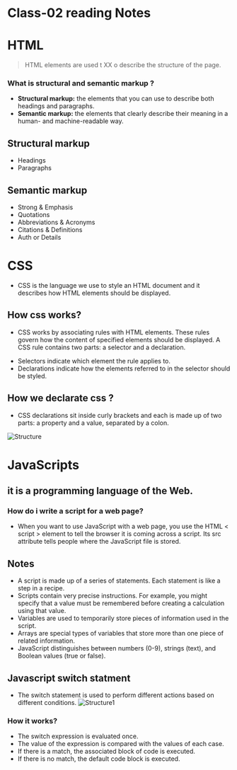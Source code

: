 # Class-02 reading Notes #

 # HTML #

> HTML elements are used t XX o describe the structure of the page.

### What is structural and semantic markup ? ###
- **Structural markup:** the elements that you can use to describe both headings and paragraphs.
- **Semantic markup:** the elements that clearly describe their meaning in a human- and machine-readable way.

## Structural markup ##
- Headings
- Paragraphs

## Semantic markup ##
- Strong & Emphasis
- Quotations
- Abbreviations & Acronyms
- Citations & Definitions
- Auth or Details

 # CSS #
-  CSS is the language we use to style an HTML document and it describes how HTML elements should be displayed. 

## How css works? ##
- CSS works by associating rules with HTML elements. These rules govern how the content of specified elements should be displayed. A CSS rule contains two parts: a selector and a declaration.
 * Selectors indicate which element the rule applies to.
 * Declarations indicate how the elements referred to in the selector should be styled. 
 
 ## How we declarate css ? ##
 - CSS declarations sit inside curly brackets and each is made up of two parts: a property and a value, separated by a colon.
 
 ![Structure](https://mdn.mozillademos.org/files/9461/css-declaration-small.png)
 
 
 # JavaScripts #
 ## it is a  programming language of the Web. ##
 
 ### How do i write a script for a web page? ###
 - When you want to use JavaScript with a web page, you use the HTML < script > element to tell the browser it is coming across a script. Its src  attribute tells people where the JavaScript file is stored.
 
 ## Notes ##
 - A script is made up of a series of statements. Each statement is like a step in a recipe.
 - Scripts contain very precise instructions. For example, you might specify that a value must be remembered before creating a calculation using that value.
 - Variables are used to temporarily store pieces of information used in the script.
 - Arrays are special types of variables that store more than one piece of related information.
 - JavaScript distinguishes between numbers (0-9), strings (text), and Boolean values (true or false).
 
 ## Javascript switch statment ##
 - The switch statement is used to perform different actions based on different conditions.
  ![Structure1](https://cdn.javascripttutorial.net/wp-content/uploads/2016/08/JavaScript-switch-case.png)
  
  ### How it works? ###
 - The switch expression is evaluated once.
 - The value of the expression is compared with the values of each case.
 - If there is a match, the associated block of code is executed.
 - If there is no match, the default code block is executed.





